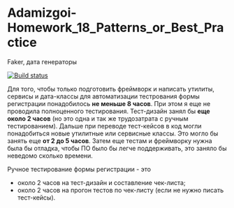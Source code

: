 # Adamizgoi-Homework_18_Patterns_or_Best_Practice
Faker, дата генераторы

[![Build status](https://ci.appveyor.com/api/projects/status/1ol0u5dw5n6yi699?svg=true)](https://ci.appveyor.com/project/Adamizgoi/adamizgoi-homework-18-patterns-or-best-practice)

Для того, чтобы только подготовить фреймворк и написать утилиты, сервисы и дата-классы для автоматизации тестрования формы регистрации понадобилось **не меньше 8 часов**. 
При этом я еще не проводила полноценного тестирования. Тест-дизайн занял бы **еще около 2 часов** (но это одна и так же трудозатрата с ручным тестированием). Дальше при переводе тест-кейсов в код могли понадобиться новые утилитные или сервисные классы. Это могло бы занять еще **от 2 до 5 часов**. Затем еще тестам и фреймворку нужна была бы отладка, чтобы ПО было бы легче поддерживать, это заняло бы неведомо сколько времени. 

Ручное тестирование формы регистрации - это
- около 2 часов на тест-дизайн и составление чек-листа;
- около 2 часов на прогон тестов по чек-листу (если не нужно писать тест-кейсы).

